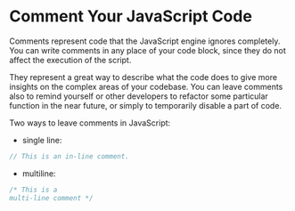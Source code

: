 # Comment Your JavaScript Code

Comments represent code that the JavaScript engine ignores completely. You can write comments in any place of your code block, since they do not affect the execution of the script.

They represent a great way to describe what the code does to give more insights on the complex areas of your codebase. You can leave comments also to remind yourself or other developers to refactor some particular function in the near future, or simply to temporarily disable a part of code.

Two ways to leave comments in JavaScript:

- single line:

```js
// This is an in-line comment.
```

- multiline:

```js
/* This is a
multi-line comment */
```
